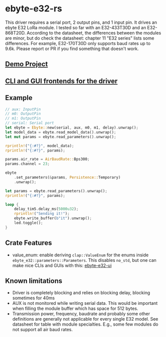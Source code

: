 # ebyte-e32-rs

This driver requires a serial port, 2 output pins, and 1 input pin. It drives an ebyte E32 LoRa module.
I tested so far with an E32-433T30D and an E32-868T20D. According to the datasheet, the differences between the modules are minor, but do check the datasheet: chapter 11 "E32 series" lists some differences. For example, E32-170T30D only supports baud rates up to 9.6k. Please report or PR if you find something that doesn't work.

## [Demo Project](https://github.com/barafael/ebyte-e32-demo)

## [CLI and GUI frontends for the driver](https://github.com/barafael/ebyte-e32-ui)

## Example

```rust
// aux: InputPin
// m0: OutputPin
// m1: OutputPin
// serial: Serial port
let ebyte = Ebyte::new(serial, aux, m0, m1, delay).unwrap();
let model_data = ebyte.read_model_data().unwrap();
let mut params = ebyte.read_parameters().unwrap();

rprintln!("{:#?}", model_data);
rprintln!("{:#?}", params);

params.air_rate = AirBaudRate::Bps300;
params.channel = 23;

ebyte
    .set_parameters(&params, Persistence::Temporary)
    .unwrap();

let params = ebyte.read_parameters().unwrap();
rprintln!("{:#?}", params);

loop {
    delay_tim5.delay_ms(5000u32);
    rprintln!("Sending it!");
    ebyte.write_buffer(b"it").unwrap();
    led.toggle();
}
```

## Crate Features

* value_enum: enable deriving `clap::ValueEnum` for the enums inside `ebyte_e32::parameters::Parameters`. This disables `no_std`, but one can make nice CLIs and GUIs with this: [ebyte-e32-ui](https://github.com/barafael/ebyte-e32-ui)

## Known limitations

* Driver is completely blocking and relies on blocking delay, blocking sometimes for 40ms
* AUX is not monitored while writing serial data. This would be important when filling the module buffer which has space for 512 bytes.
* Transmission power, frequency, baudrate and probably some other definitions are generally not applicable for every single E32 model. See datasheet for table with module specialties. E.g., some few modules do not support all air baud rates.
